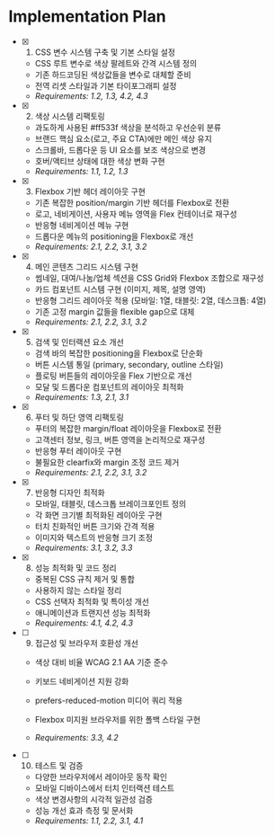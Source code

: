 # Implementation Plan

- [x] 1. CSS 변수 시스템 구축 및 기본 스타일 설정


  - CSS 루트 변수로 색상 팔레트와 간격 시스템 정의
  - 기존 하드코딩된 색상값들을 변수로 대체할 준비
  - 전역 리셋 스타일과 기본 타이포그래피 설정
  - _Requirements: 1.2, 1.3, 4.2, 4.3_

- [x] 2. 색상 시스템 리팩토링


  - 과도하게 사용된 #ff533f 색상을 분석하고 우선순위 분류
  - 브랜드 핵심 요소(로고, 주요 CTA)에만 메인 색상 유지
  - 스크롤바, 드롭다운 등 UI 요소를 보조 색상으로 변경
  - 호버/액티브 상태에 대한 색상 변화 구현
  - _Requirements: 1.1, 1.2, 1.3_

- [x] 3. Flexbox 기반 헤더 레이아웃 구현


  - 기존 복잡한 position/margin 기반 헤더를 Flexbox로 전환
  - 로고, 네비게이션, 사용자 메뉴 영역을 Flex 컨테이너로 재구성
  - 반응형 네비게이션 메뉴 구현
  - 드롭다운 메뉴의 positioning을 Flexbox로 개선
  - _Requirements: 2.1, 2.2, 3.1, 3.2_

- [x] 4. 메인 콘텐츠 그리드 시스템 구현


  - 썸네일, 대여/나눔/업체 섹션을 CSS Grid와 Flexbox 조합으로 재구성
  - 카드 컴포넌트 시스템 구현 (이미지, 제목, 설명 영역)
  - 반응형 그리드 레이아웃 적용 (모바일: 1열, 태블릿: 2열, 데스크톱: 4열)
  - 기존 고정 margin 값들을 flexible gap으로 대체
  - _Requirements: 2.1, 2.2, 3.1, 3.2_

- [x] 5. 검색 및 인터랙션 요소 개선


  - 검색 바의 복잡한 positioning을 Flexbox로 단순화
  - 버튼 시스템 통일 (primary, secondary, outline 스타일)
  - 플로팅 버튼들의 레이아웃을 Flex 기반으로 개선
  - 모달 및 드롭다운 컴포넌트의 레이아웃 최적화
  - _Requirements: 1.3, 2.1, 3.1_

- [x] 6. 푸터 및 하단 영역 리팩토링


  - 푸터의 복잡한 margin/float 레이아웃을 Flexbox로 전환
  - 고객센터 정보, 링크, 버튼 영역을 논리적으로 재구성
  - 반응형 푸터 레이아웃 구현
  - 불필요한 clearfix와 margin 조정 코드 제거
  - _Requirements: 2.1, 2.2, 3.1, 3.2_

- [x] 7. 반응형 디자인 최적화


  - 모바일, 태블릿, 데스크톱 브레이크포인트 정의
  - 각 화면 크기별 최적화된 레이아웃 구현
  - 터치 친화적인 버튼 크기와 간격 적용
  - 이미지와 텍스트의 반응형 크기 조정
  - _Requirements: 3.1, 3.2, 3.3_

- [x] 8. 성능 최적화 및 코드 정리


  - 중복된 CSS 규칙 제거 및 통합
  - 사용하지 않는 스타일 정리
  - CSS 선택자 최적화 및 특이성 개선
  - 애니메이션과 트랜지션 성능 최적화
  - _Requirements: 4.1, 4.2, 4.3_



- [ ] 9. 접근성 및 브라우저 호환성 개선
  - 색상 대비 비율 WCAG 2.1 AA 기준 준수
  - 키보드 네비게이션 지원 강화
  - prefers-reduced-motion 미디어 쿼리 적용
  - Flexbox 미지원 브라우저를 위한 폴백 스타일 구현


  - _Requirements: 3.3, 4.2_

- [ ] 10. 테스트 및 검증
  - 다양한 브라우저에서 레이아웃 동작 확인
  - 모바일 디바이스에서 터치 인터랙션 테스트
  - 색상 변경사항의 시각적 일관성 검증
  - 성능 개선 효과 측정 및 문서화
  - _Requirements: 1.1, 2.2, 3.1, 4.1_